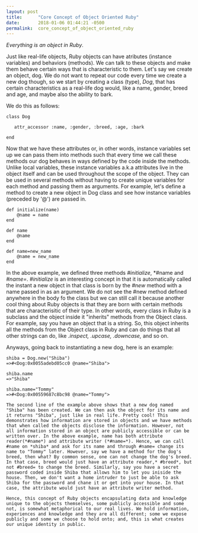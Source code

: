 ```yaml
---
layout: post
title:      "Core Concept of Object Oriented Ruby"
date:       2018-01-06 01:44:21 -0500
permalink:  core_concept_of_object_oriented_ruby
---
```


*Everything is an object in Ruby*. 

Just like real-life objects, Ruby objects can have atributes (instance variables) and behaviors (methods). We can talk to these objects and make them behave certain ways that is characteristic to them. Let's say we create an object, dog. We do not want to repeat our code every time we create a new dog though, so we start by creating a class (type), *Dog*, that has certain characteristics as a real-life dog would, like a name, gender, breed and age, and maybe also the ability to bark. 

We do this as follows:
```
class Dog

   attr_accessor :name, :gender, :breed, :age, :bark

end
```
Now that we have these attributes or, in other words, instance variables set up we can pass them into methods such that every time we call these methods our dog behaves in ways defined by the code inside the methods. Unlike local variables, these instance variables a.k.a attributes live in the object itself and can be used throughout the scope of the object. They can be used in several methods without having to create unique variables for each method and passing them as  arguments. For example, let's define a method to create a new object in Dog class and see how instance variables (preceded by '@') are passed in.

```
def initialize(name)
    @name = name
end

def name
    @name
end		

def name=new_name
    @name = new_name
end
```
In the above example, we defined three methods *#initialize*, *#name and *#name=*. *#initialize* is an interesting concept in that it is automatically called the instant a new object in that class is born  by the *#new* method with a name passed in as an argument. We do not see the #new method defined anywhere in the body fo the class but we can still call it because another cool thing about Ruby objects is that they are born with certain methods that are characterisitic of their type. In other words, every class in Ruby is a subclass and the object inside it "inherits" methods from the Object class. For example, say you have an object that is a string. So, this object inherits all the methods from the Object class in Ruby and can do things that all other strings can do, like *.inspect, .upcase, .downcase,* and so on.

Anyways, going back to instantiating a new dog, here is an example: 

```
shiba = Dog.new("Shiba")
=>#<Dog:0x0055adebd05cc0 @name="Shiba">  

shiba.name
=>"Shiba"

shiba.name="Tommy"
=>#<Dog:0x00559687c8bc98 @name="Tommy">

The second line of the example above shows that a new dog named "Shiba" has been created. We can then ask the object for its name and it returns "Shiba", just like in real life. Pretty cool! This demonstrates how information are stored in objects and we have methods that when called the objects disclose the information. However, not all information stored in an object are publicly accessible or can be written over. In the above example, name has both attribute reader(*#name*) and attribute writer (*#name=*). Hence, we can call #name on *shiba* and ask for its name and through #name= change its name to "Tommy" later. However, say we have a method for the dog's breed, then what? By common sense, one can not change the dog's breed.  In that case, breed would just have an attribute reader,* #breed*, but not #breed= to change the breed. Similarly, say you have a secret password coded inside Shiba that allows him to let you iniside the house. Then, we don't want a home intruder to just be able to ask Shiba for the password and chane it or get into your house. In that case, the attribute would just have an attribute writer method.

Hence, this concept of Ruby objects encapsulating data and knowledge unique to the objects themselves, some publicly accessible and some not, is somewhat metaphorical to our real lives. We hold information, experiences and knowledge and they are all different; some we expose publicly and some we choose to hold onto; and, this is what creates our unique identity in public.
     




